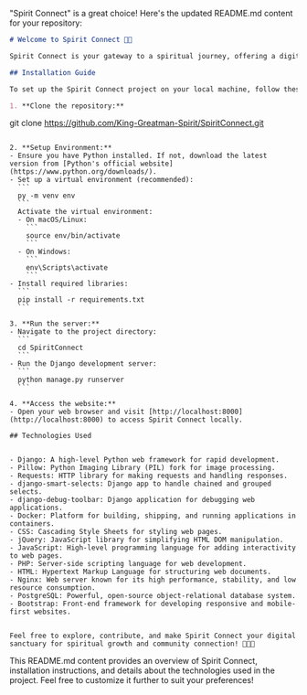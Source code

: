 "Spirit Connect" is a great choice! Here's the updated README.md content for your repository:

```markdown
# Welcome to Spirit Connect 🙏🌟

Spirit Connect is your gateway to a spiritual journey, offering a digital sanctuary for connecting with divine wisdom and community. Powered by Django, this website provides a seamless experience to explore the teachings, events, and fellowship of your church. From inspiring articles to interactive galleries, Spirit Connect fosters spiritual growth and community engagement online.

## Installation Guide

To set up the Spirit Connect project on your local machine, follow these simple steps:

1. **Clone the repository:** 
   ```
   git clone https://github.com/King-Greatman-Spirit/SpiritConnect.git
   ```

2. **Setup Environment:**
   - Ensure you have Python installed. If not, download the latest version from [Python's official website](https://www.python.org/downloads/).
   - Set up a virtual environment (recommended):
     ```
     py -m venv env
     ```
     Activate the virtual environment:
     - On macOS/Linux:
       ```
       source env/bin/activate
       ```
     - On Windows:
       ```
       env\Scripts\activate
       ```
   - Install required libraries:
     ```
     pip install -r requirements.txt
     ```

3. **Run the server:**
   - Navigate to the project directory:
     ```
     cd SpiritConnect
     ```
   - Run the Django development server:
     ```
     python manage.py runserver
     ```

4. **Access the website:**
   - Open your web browser and visit [http://localhost:8000](http://localhost:8000) to access Spirit Connect locally.

## Technologies Used


- Django: A high-level Python web framework for rapid development.
- Pillow: Python Imaging Library (PIL) fork for image processing.
- Requests: HTTP library for making requests and handling responses.
- django-smart-selects: Django app to handle chained and grouped selects.
- django-debug-toolbar: Django application for debugging web applications.
- Docker: Platform for building, shipping, and running applications in containers.
- CSS: Cascading Style Sheets for styling web pages.
- jQuery: JavaScript library for simplifying HTML DOM manipulation.
- JavaScript: High-level programming language for adding interactivity to web pages.
- PHP: Server-side scripting language for web development.
- HTML: Hypertext Markup Language for structuring web documents.
- Nginx: Web server known for its high performance, stability, and low resource consumption.
- PostgreSQL: Powerful, open-source object-relational database system.
- Bootstrap: Front-end framework for developing responsive and mobile-first websites.


Feel free to explore, contribute, and make Spirit Connect your digital sanctuary for spiritual growth and community connection! 🌟🙏🚀
```

This README.md content provides an overview of Spirit Connect, installation instructions, and details about the technologies used in the project. Feel free to customize it further to suit your preferences!